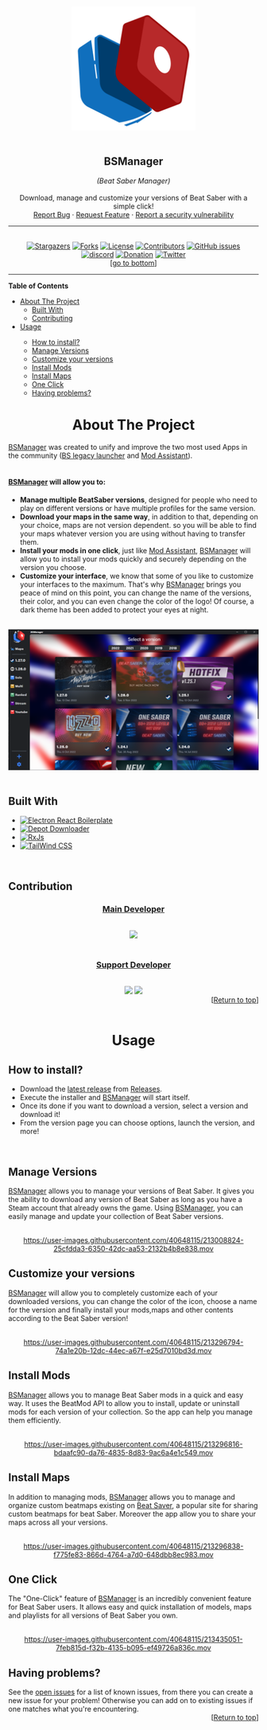 <a name="readme-top"></a>

<!-- PROJECT SHIELDS -->
<!--
*** I'm using markdown "reference style" links for readability.
*** Reference links are enclosed in brackets [ ] instead of parentheses ( ).
*** See the bottom of this document for the declaration of the reference variables
*** for contributors-url, forks-url, etc. This is an optional, concise syntax you may use.
*** https://www.markdownguide.org/basic-syntax/#reference-style-links
-->


<!-- TITLE -->
<div align="center">
    <a href="https://github.com/Zagrios/bs-manager">
        <img src="resources/readme/icon.svg" alt="Logo" width="250" height="250">
    </a>
    <br><br>
    <h2><b>BSManager</b></h2>
    <i>(Beat Saber Manager)</i>
    <br><br>
    <span>
        Download, manage and customize your versions of Beat Saber with a simple click!
    </span>
    <br>
    <span>
        <a href="https://github.com/Zagrios/bs-manager/issues/new?assignees=Zagrios&labels=bug&template=-bug--bug-report.md&title=%5BBUG%5D+%3A+">Report Bug</a> 
        ·
        <a href="https://github.com/Zagrios/bs-manager/issues/new?assignees=Zagrios&labels=enhancement&template=-feat---feature-request.md&title=%5BFEAT.%5D+%3A+">Request Feature</a>
        ·
        <a href="https://github.com/Zagrios/bs-manager/security/policy">Report a security vulnerability</a>
    </span>
</div>

<!-- BADGES -->
---
<br>
<div align="center" >
    <a href="https://github.com/Zagrios/bs-manager/stargazers"><img src ="https://img.shields.io/github/stars/Zagrios/bs-manager?style=for-the-badge" alt="Stargazers"/></a>
    <a href="https://github.com/Zagrios/bs-manager/network/members"><img src ="https://img.shields.io/github/forks/Zagrios/bs-manager?style=for-the-badge" alt="Forks"/></a>
    <a href="https://github.com/Zagrios/bs-manager/blob/master/LICENSE"><img src ="https://img.shields.io/github/license/Zagrios/bs-manager?style=for-the-badge" alt="License"/></a>
    <a href="https://github.com/Zagrios/bs-manager/graphs/contributors"><img src ="https://img.shields.io/github/contributors/Zagrios/bs-manager?style=for-the-badge" alt="Contributors"/></a>
    <a href="https://github.com/Zagrios/bs-manager/issues"><img alt="GitHub issues" src="https://img.shields.io/github/issues/Zagrios/bs-manager?style=for-the-badge"></a>
    <br>
    <a href="https://discord.gg/uSqbHVpKdV"><img src ="https://img.shields.io/badge/-DISCORD-5865f2?style=for-the-badge&logo=discord&logoColor=ffffff" alt="discord"/></a>
    <a href="https://mee6.xyz/fr/m/bsmanager"><img src ="https://img.shields.io/badge/-🥰%20Support%20BSM-EC4546?style=for-the-badge" alt="Donation"/></a>
    <a href="https://discord.gg/uSqbHVpKdV"><img src ="https://img.shields.io/badge/-Twitter-F5F8FA?style=for-the-badge&logo=Twitter" alt="Twitter"/></a>
    <br>
    [<a href="#readme-bot">go to bottom</a>]
</div>

---
<!-- TABLE OF CONTENTS -->
<b>Table of Contents</b>
<ul>
    <li>
        <a href="#about-the-project">About The Project</a>
        <ul>
            <li><a href="#built-with">Built With</a></li>
            <li><a href="#contributing">Contributing</a></li>
        </ul>
    </li>
    <li><a href="#usage">Usage</a></li>
    <ul>
        <li><a href="#how-to-install">How to install?</a></li>
        <li><a href="#manage-versions">Manage Versions</a></li>
        <li><a href="#customize-your-versions">Customize your versions</a></li>
        <li><a href="#install-mods">Install Mods</a></li>
        <li><a href="#install-maps">Install Maps</a></li>
        <li><a href="#one-click">One Click</a></li>
        <li><a href="#having-problems">Having problems?</a></li>
    </ul>
</ul>

<!-- ABOUT THE PROJECT -->
<div align="center">
    <h1> </h1>
    <h1><b>About The Project</b></h1>
</div>
<div>
    <a href="https://github.com/Zagrios/bs-manager">BSManager</a> was created to unify and improve the two most used Apps in the community (<a href="https://github.com/RiskiVR/BSLegacyLauncher">BS legacy launcher</a> and <a href="https://github.com/Assistant/ModAssistant">Mod Assistant</a>).
    <br><br>
    <h4><a href="https://github.com/Zagrios/bs-manager">BSManager</a> will allow you to:</h4>
    <ul>
        <li><b>Manage multiple BeatSaber versions</b>, designed for people who need to play on different versions or have multiple profiles for the same version.</li>
        <li><b>Download your maps in the same way</b>, in addition to that, depending on your choice, maps are not version dependent. so you will be able to find your maps whatever version you are using without having to transfer them.</li>
        <li><b>Install your mods in one click</b>, just like <a href="https://github.com/Assistant/ModAssistant">Mod Assistant</a>, <a href="https://github.com/Zagrios/bs-manager">BSManager</a> will allow you to install your mods quickly and securely depending on the version you choose.</li>
        <li><b>Customize your interface</b>, we know that some of you like to customize your interfaces to the maximum. That's why <a href="https://github.com/Zagrios/bs-manager">BSManager</a> brings you peace of mind on this point, you can change the name of the versions, their color, and you can even change the color of the logo! Of course, a dark theme has been added to protect your eyes at night.</li>
    </ul>
</div>
<br>
<div align="center">
    <img src="resources/readme/preview.png" alt="preview">
</div>
<br>

<!--BUILT WITH-->
<div>
    <h2><b>Built With</b></h2>
    <ul>
        <li>
            <a href="https://electron-react-boilerplate.js.org/"><img src="https://img.shields.io/badge/-Electron%20React%20Boilerplate-black?style=for-the-badge&logo=Electron" alt="Electron React Boilerplate"></a>
        </li>
        <li>
            <a href="https://github.com/SteamRE/DepotDownloader"><img src="https://img.shields.io/badge/-Depot%20Downloader-2a475e?style=for-the-badge&logo=steam" alt="Depot Downloader"></a>
        </li>
        <li>
            <a href="https://rxjs.dev/"><img src="https://img.shields.io/badge/-RxJs-purple?style=for-the-badge&logo=ReactiveX" alt="RxJs"></a>
        </li>
        <li>
            <a href="https://tailwindcss.com/"><img src="https://img.shields.io/badge/-Tailwind%20CSS-white?style=for-the-badge&logo=Tailwind%20CSS" alt="TailWind CSS"></a>
        </li>
    </ul>
</div>
<br>

<!--CONTRIBUTING-->
<div>
    <h2><b>Contribution</b></h2>
</div>

<div align="center">
    <h3><b><u>Main Developer</u></b></h3>
    <br>
    <a href="https://github.com/Zagrios"><img src="https://images.weserv.nl/?url=avatars.githubusercontent.com/u/40181755?v=4&h=150&w=150&fit=cover&mask=circle&maxage=7d"></a>
    <br><br>
    <h3><b><u>Support Developer</u></b></h3>
    <br>
    <a href="https://github.com/Iluhadesu"><img src="https://images.weserv.nl/?url=avatars.githubusercontent.com/u/92525749?v=4&h=150&w=150&fit=cover&mask=circle&maxage=7d"></a>
    <a href="https://github.com/GaetanGrd"><img src="https://images.weserv.nl/?url=avatars.githubusercontent.com/u/40648115?v=4&h=150&w=150&fit=cover&mask=circle&maxage=7d"></a>
</div>
<div align="right">
    [<a href="#readme-top">Return to top</a>]
</div>
<br>

<!--USAGE-->
<div align="center">
    <h1> </h1>
    <h1><b>Usage</b></h1>
</div>

<!--HOW TO INSTALL?-->
<div>
    <h2><b>How to install?</b></h2>
    <ul>
        <li>Download the <a href="https://github.com/Zagrios/bs-manager/releases/latest">latest release</a> from <a href="https://github.com/Zagrios/bs-manager/releases">Releases</a>.</li>
        <li>Execute the installer and <a href="../..">BSManager</a> will start itself.</li>
        <li>Once its done if you want to download a version, select a version and download it! </li>
        <li>From the version page you can choose options, launch the version, and more!</li>
</div>
<br>

<!--MANAGE VERSIONS-->
<div>
    <h2><b>Manage Versions</b></h2>
    <span>
        <a href="https://github.com/Zagrios/bs-manager">BSManager</a> allows you to manage your versions of Beat Saber. It gives you the ability to download any version of Beat Saber as long as you have a Steam account that already owns the game. Using <a href="https://github.com/Zagrios/bs-manager">BSManager</a>, you can easily manage and update your collection of Beat Saber versions.
    </span>
</div>
<br>
<div align="center">

https://user-images.githubusercontent.com/40648115/213008824-25cfdda3-6350-42dc-aa53-2132b4b8e838.mov
</div>

<!--CUSTOM UR VERSIONS-->
<div>
    <h2><b>Customize your versions</b></h2>
    <span>
        <a href="https://github.com/Zagrios/bs-manager">BSManager</a> will allow you to completely customize each of your downloaded  versions, you can change the color of the icon, choose a name for the version and finally install your mods,maps and other contents according to the Beat Saber version! 
    </span>
</div>
<br>
<div align="center">

https://user-images.githubusercontent.com/40648115/213296794-74a1e20b-12dc-44ec-a67f-e25d7010bd3d.mov
</div>

<!--INSTALL MODS-->
<div>
    <h2><b>Install Mods</b></h2>
    <span>
        <a href="https://github.com/Zagrios/bs-manager">BSManager</a> allows you to manage Beat Saber mods in a quick and easy way. It uses the BeatMod API to allow you to install, update or uninstall mods for each version of your collection. So the app can help you manage them efficiently.
    </span>
</div>
<br>
<div align="center">

https://user-images.githubusercontent.com/40648115/213296816-bdaafc90-da76-4835-8d83-9ac6a4e1c549.mov
</div>

<!--INSTALL MAPS-->
<div>
    <h2><b>Install Maps</b></h2>
    <span>
        In addition to managing mods, <a href="https://github.com/Zagrios/bs-manager">BSManager</a> allows you to manage and organize custom beatmaps existing on <a href="https://beatsaver.com">Beat Saver</a>, a popular site for sharing custom beatmaps for beat Saber. Moreover the app allow you to share your maps across all your versions. 
    </span>
</div>
<br>
<div align="center">

https://user-images.githubusercontent.com/40648115/213296838-f775fe83-866d-4764-a7d0-648dbb8ec983.mov
</div>

<!--ONE CLICK-->
<div>
    <h2><b>One Click</b></h2>
    <span>
        The "One-Click" feature of <a href="https://github.com/Zagrios/bs-manager">BSManager</a> is an incredibly convenient feature for Beat Saber users. It allows easy and quick installation of models, maps and playlists for all versions of Beat Saber you own.
    </span>
</div>
<br>
<div align="center">

https://user-images.githubusercontent.com/40648115/213435051-7feb815d-f32b-4135-b095-ef49726a836c.mov
</div>

<!--HAVING PROBLEMS?-->
<div>
    <h2><b>Having problems?</b></h2>
    <span>
        See the <a href="https://github.com/Zagrios/bs-manager/issues">open issues</a> for a list of known issues, from there you can create a new issue for your problem!  
        Otherwise you can add on to existing issues if one matches what you're encountering.
    </span>
<div align="right">
    [<a href="#readme-top">Return to top</a>]
</div>

<h1> </h1>
<a name="readme-bot"></a>
